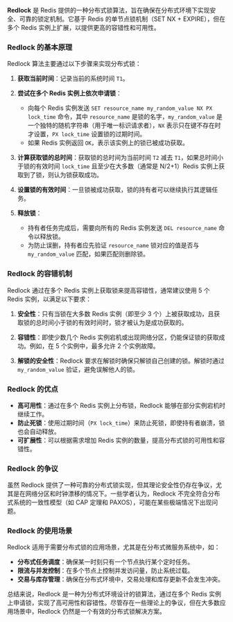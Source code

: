 **Redlock** 是 Redis 提供的一种分布式锁算法，旨在确保在分布式环境下实现安全、可靠的锁定机制。它基于 Redis 的单节点锁机制（SET NX + EXPIRE），但在多个 Redis 实例上扩展，以提供更高的容错性和可用性。

### Redlock 的基本原理

Redlock 算法主要通过以下步骤来实现分布式锁：

1. **获取当前时间**：记录当前的系统时间 `T1`。

2. **尝试在多个 Redis 实例上依次申请锁**：
   - 向每个 Redis 实例发送 `SET resource_name my_random_value NX PX lock_time` 命令，其中 `resource_name` 是锁的名字，`my_random_value` 是一个独特的随机字符串（用于唯一标识请求者），`NX` 表示只在键不存在时才设置，`PX lock_time` 设置锁的过期时间。
   - 如果 Redis 实例返回 `OK`，表示该实例上的锁已被成功获取。

3. **计算获取锁的总时间**：获取锁的总时间为当前时间 `T2` 减去 `T1`，如果总时间小于锁的有效时间 `lock_time` 且至少在大多数（通常是 N/2+1）Redis 实例上获取到了锁，则认为锁获取成功。

4. **设置锁的有效时间**：一旦锁被成功获取，锁的持有者可以继续执行其逻辑任务。

5. **释放锁**：
   - 持有者任务完成后，需要向所有的 Redis 实例发送 `DEL resource_name` 命令以释放锁。
   - 为防止误删，持有者应先验证 `resource_name` 锁对应的值是否与 `my_random_value` 匹配，如果匹配则删除锁。

### Redlock 的容错机制

Redlock 通过在多个 Redis 实例上获取锁来提高容错性，通常建议使用 5 个 Redis 实例，以满足以下要求：

1. **安全性**：只有当锁在大多数 Redis 实例（即至少 3 个）上被获取成功，且获取锁的总时间小于锁的有效时间时，锁才被认为是成功获取的。

2. **容错性**：即使少数几个 Redis 实例宕机或出现网络分区，仍能保证锁的获取成功。例如，在 5 个实例中，最多允许 2 个实例故障。

3. **解锁的安全性**：Redlock 要求在解锁时确保只解锁自己创建的锁。解锁时通过 `my_random_value` 验证，避免误解他人的锁。

### Redlock 的优点

- **高可用性**：通过在多个 Redis 实例上分布锁，Redlock 能够在部分实例宕机时继续工作。
- **防止死锁**：使用过期时间（`PX lock_time`）来防止死锁，即使持有者崩溃，锁也会自动释放。
- **可扩展性**：可以根据需求增加 Redis 实例的数量，提高分布式锁的可用性和容错性。

### Redlock 的争议

虽然 Redlock 提供了一种可靠的分布式锁实现，但其理论安全性仍存在争议，尤其是在网络分区和时钟漂移的情况下。一些学者认为，Redlock 不完全符合分布式系统的一致性模型（如 CAP 定理和 PAXOS），可能在某些极端情况下出现问题。

### Redlock 的使用场景

Redlock 适用于需要分布式锁的应用场景，尤其是在分布式微服务系统中，如：

- **分布式任务调度**：确保某一时刻只有一个节点执行某个定时任务。
- **限流与并发控制**：在多个节点上控制并发访问量，防止系统过载。
- **交易与库存管理**：确保在分布式环境中，交易处理和库存更新不会发生冲突。

总结来说，Redlock 是一种为分布式环境设计的锁算法，通过在多个 Redis 实例上申请锁，实现了高可用性和容错性。尽管存在一些理论上的争议，但在大多数应用场景中，Redlock 仍然是一个有效的分布式锁解决方案。